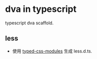 # dva in typescript
typescript dva scaffold.

## less
+ 使用 [typed-css-modules](https://github.com/Quramy/typed-css-modules) 生成 less.d.ts.